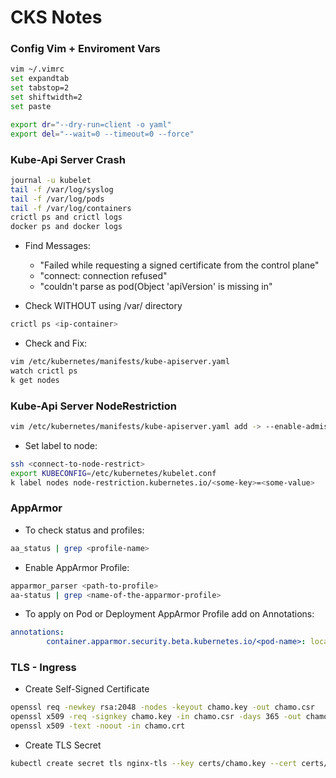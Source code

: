 # CKS Notes

### Config Vim + Enviroment Vars

```bash
vim ~/.vimrc
set expandtab
set tabstop=2
set shiftwidth=2
set paste
```

```bash
export dr="--dry-run=client -o yaml"
export del="--wait=0 --timeout=0 --force"
```

### Kube-Api Server Crash

```bash
journal -u kubelet
tail -f /var/log/syslog
tail -f /var/log/pods
tail -f /var/log/containers
crictl ps and crictl logs
docker ps and docker logs
```

- Find Messages:
  - "Failed while requesting a signed certificate from the control plane"
  - "connect: connection refused"
  - "couldn't parse as pod(Object 'apiVersion' is missing in"

- Check WITHOUT using /var/ directory

```bash
crictl ps <ip-container>
```

- Check and Fix:

```bash
vim /etc/kubernetes/manifests/kube-apiserver.yaml
watch crictl ps
k get nodes
```

### Kube-Api Server NodeRestriction

```bash
vim /etc/kubernetes/manifests/kube-apiserver.yaml add -> --enable-admission-plugins=NodeRestriction 
```

- Set label to node: 

```bash
ssh <connect-to-node-restrict>
export KUBECONFIG=/etc/kubernetes/kubelet.conf
k label nodes node-restriction.kubernetes.io/<some-key>=<some-value> 
```

### AppArmor

- To check status and profiles: 

```bash
aa_status | grep <profile-name>
```

- Enable AppArmor Profile:

```bash
apparmor_parser <path-to-profile>
aa-status | grep <name-of-the-apparmor-profile>
```

- To apply on Pod or Deployment AppArmor Profile add on Annotations:

```yaml
annotations:
        container.apparmor.security.beta.kubernetes.io/<pod-name>: localhost/<apparmor-profile>
```

### TLS - Ingress

- Create Self-Signed Certificate

```bash
openssl req -newkey rsa:2048 -nodes -keyout chamo.key -out chamo.csr
openssl x509 -req -signkey chamo.key -in chamo.csr -days 365 -out chamo.crt
openssl x509 -text -noout -in chamo.crt
```

- Create TLS Secret

```bash
kubectl create secret tls nginx-tls --key certs/chamo.key --cert certs/chamo.crt
```

